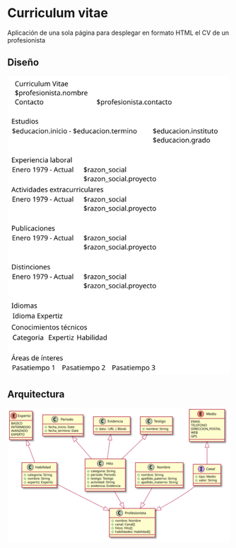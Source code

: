 # Curriculum vitae

Aplicación de una sola página para desplegar en formato HTML el CV de un profesionista

## Diseño

![Diseño][wireframe]

## Arquitectura

![Diagrama de clases][classess]

[wireframe]: ./arc/images/landing.svg "Wireframe"
[classess]: ./arc/images/classess.svg "Clases"
